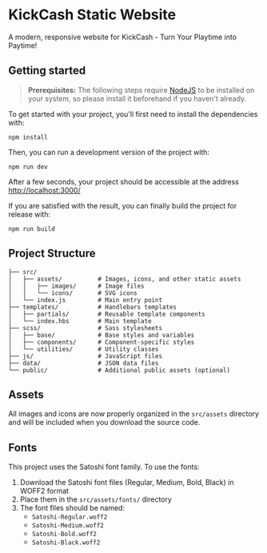 # KickCash Static Website

A modern, responsive website for KickCash - Turn Your Playtime into Paytime!

## Getting started

> **Prerequisites:**
> The following steps require [NodeJS](https://nodejs.org/en/) to be installed on your system, so please
> install it beforehand if you haven't already.

To get started with your project, you'll first need to install the dependencies with:

```
npm install
```

Then, you can run a development version of the project with:

```
npm run dev
```

After a few seconds, your project should be accessible at the address
[http://localhost:3000/](http://localhost:3000/)

If you are satisfied with the result, you can finally build the project for release with:

```
npm run build
```

## Project Structure

```
├── src/
│   ├── assets/          # Images, icons, and other static assets
│   │   ├── images/      # Image files
│   │   └── icons/       # SVG icons
│   └── index.js         # Main entry point
├── templates/           # Handlebars templates
│   ├── partials/        # Reusable template components
│   └── index.hbs        # Main template
├── scss/                # Sass stylesheets
│   ├── base/            # Base styles and variables
│   ├── components/      # Component-specific styles
│   └── utilities/       # Utility classes
├── js/                  # JavaScript files
├── data/                # JSON data files
└── public/              # Additional public assets (optional)
```

## Assets

All images and icons are now properly organized in the `src/assets` directory and will be included when you download the source code.

## Fonts

This project uses the Satoshi font family. To use the fonts:

1. Download the Satoshi font files (Regular, Medium, Bold, Black) in WOFF2 format
2. Place them in the `src/assets/fonts/` directory
3. The font files should be named:
   - `Satoshi-Regular.woff2`
   - `Satoshi-Medium.woff2`
   - `Satoshi-Bold.woff2`
   - `Satoshi-Black.woff2`

